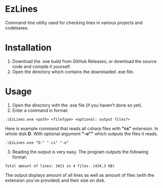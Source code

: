 # EzLines
Command-line utility used for checking lines in various projects and codebases.

# Installation
1. Download the .exe build from GitHub Releases, or download the source code and compile it yourself.
2. Open the directory which contains the downloaded .exe file.

# Usage
1. Open the directory with the .exe file (if you haven't done so yet).
2. Enter a command in format: 
```
.\EzLines.exe <path> <fileType> <optional: output files?>
```
Here is example command that reads all csharp files with **"cs"** extension. In whole disk **D**. With optional argument **"-o""** which outputs the files it reads.
```
.\EzLines.exe "D:" ".cs" "-o"
```

3. Reading the output is very easy. The program outputs the following format: 
```
Total amount of lines: 3421 in 4 files. (434,3 KB)
```
The output displays amount of all lines as well as amount of files (with the extension you've provided) and their size on disk.